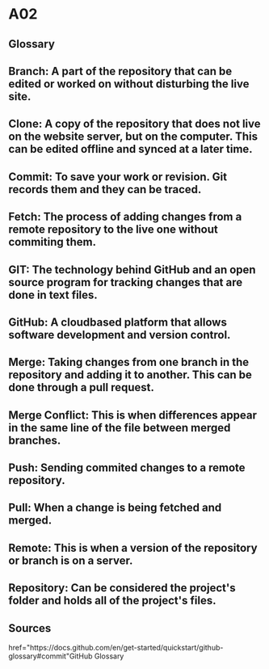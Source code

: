 # A02
<h2> Glossary </h2>
  <h2> <strong> Branch: </strong> A part of the repository that can be edited or worked on without disturbing the live site.  </h2>
  <h2> <strong> Clone: </strong> A copy of the repository that does not live on the website server, but on the computer. This can be edited offline and synced at a later time. </h2>
  <h2> <strong> Commit: </strong>  To save your work or revision. Git records them and they can be traced. </h2>
  <h2> <strong> Fetch: </strong> The process of adding changes from a remote repository to the live one without commiting them. </h2>
  <h2> <strong> GIT: </strong> The technology behind GitHub and an open source program for tracking changes that are done in text files. </h2>
  <h2> <strong> GitHub: </strong> A cloudbased platform that allows software development and version control.  </h2>
  <h2> <strong> Merge: </strong> Taking changes from one branch in the repository and adding it to another. This can be done through a pull request.  </h2>
  <h2> <strong> Merge Conflict: </strong> This is when differences appear in the same line of the file between merged branches. </h2>
  <h2> <strong> Push: </strong> Sending commited changes to a remote repository. </h2>
  <h2> <strong> Pull: </strong> When a change is being fetched and merged. </h2>
  <h2> <strong> Remote: </strong> This is when a version of the repository or branch is on a server. </h2>
  <h2> <strong> Repository: </strong> Can be considered the project's folder and holds all of the project's files. </h2>
<h2> Sources </h2>
<a> href="https://docs.github.com/en/get-started/quickstart/github-glossary#commit"GitHub Glossary </a>

